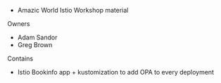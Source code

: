 * Amazic World Istio Workshop material

Owners
- Adam Sandor
- Greg Brown

Contains
- Istio Bookinfo app + kustomization to add OPA to every deployment